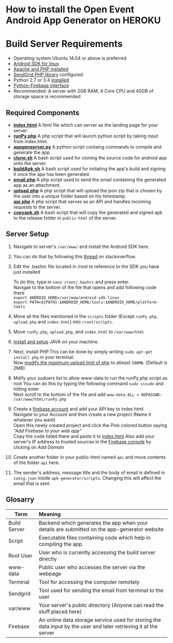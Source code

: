 # How to install the Open Event Android App Generator on HEROKU

Build Server Requirements
======
* Operating system Ubuntu 14.04 or above is preferred
* [Android SDK for linux](http://stackoverflow.com/a/19416222/5471095)
* [Apache and PHP installed](https://www.digitalocean.com/community/tutorials/how-to-install-linux-apache-mysql-php-lamp-stack-on-ubuntu)
* [SendGrid PHP library](https://github.com/sendgrid/sendgrid-php) configured.
* Python 2.7 or 3.4 [installed](http://askubuntu.com/questions/350751/install-and-run-python-3-at-the-same-time-than-python-2)
* [Python-Firebase interface](https://pypi.python.org/pypi/python-firebase/1.2)
* Recommended: A server with 2GB RAM, 4 Core CPU and 40GB of storage space is recommended <br>

## Required Components

* **[index.html](https://github.com/fossasia/open-event-android/blob/master/apk-generator/index.html)** A html file which can server as the landing page for your server.
* **[runPy.php](https://github.com/fossasia/open-event-android/blob/master/apk-generator/scripts/runPy.php)** A php script that will launch python script by taking input from index.html.
* **[appgenserver.py](https://github.com/fossasia/open-event-android/blob/master/apk-generator/scripts/appgenserver.py)** A python script containg commands to compile and generate the app
* **[clone.sh](https://github.com/fossasia/open-event-android/blob/master/apk-generator/scripts/clone.sh)** A bash script used for cloning the source code for android app onto the server.
* **[buildApk.sh](https://github.com/fossasia/open-event-android/blob/master/apk-generator/scripts/buildApk.sh)** A bash script used for initiating the app's build and signing it once the app has been generated.
* **[email.php](https://github.com/fossasia/open-event-android/blob/master/apk-generator/api/email.sh)** A php script used to send the email containing the generated app as an attachment.
* **[upload.php](https://github.com/fossasia/open-event-android/blob/development/apk-generator/scripts/upload.php)** A php script that will upload the json zip that is chosen by the user into a unique folder based on his timestamp.<br>  **[api.php](https://github.com/fossasia/open-event-android/blob/development/apk-generator/api/api.php)** A php script that serves as an API and handles incoming requests to the server.
* **[copyapk.sh](https://github.com/fossasia/open-event-android/blob/development/apk-generator/scripts/copyApk.sh)** A bash script that will copy the generated and signed apk to the release folder in `public-html` of the server.

## Server Setup

1. Navigate to server's ```/var/www/``` and install the Android SDK here.
2. You can do that by following this [thread](http://stackoverflow.com/questions/17963508/how-to-install-android-sdk-build-tools-on-the-command-line/) on stackoverflow.
2. Edit the .bashrc file located in /root to reference to the SDK you have just installed

   To do this, type in ```nano /root/.bashrc``` and press enter. <br>
   Navigae to the bottom of the file that opens and add following code there <br> ```export ANDROID_HOME=/var/www/android-sdk-linux ```<br>
   ```export PATH=${PATH}:$ANDROID_HOME/tools:$ANDROID_HOME/platform-tools```
3. Move all the files mentioned in the `scripts` folder (Except `runPy.php`, `upload.php` and `index.html`) into ```/root/scripts```.
4. Move `runPy.php`, `upload.php`, and `index.html` to ```/var/www/html```
5. [Install and setup](https://www.digitalocean.com/community/tutorials/how-to-install-java-with-apt-get-on-ubuntu-16-04) JAVA on your machine.
6. Next, install PHP.This can be done by simply writing `sudo apt-get install php` in your terminal.<br>
Now [modify the maximum upload limit of php](http://stackoverflow.com/questions/2184513/php-change-the-maximum-upload-file-size) to atleast `500MB`. (Default is 2MB)
7. Mdify your sudoers list to allow www-data to run the runPy.php script as root
   You can do this by typing the following command ```sudo visudo``` and hitting enter <br>
   Next scroll to the bottom of the file and add ```www-data ALL = NOPASSWD: /var/www/html/runPy.php```
8. Create a [firebase account](firebase.google.com) and add your API key to index.html <br>
   Navigate to your Account and then create a new project (Name it whatever you want) <br>
   Open this newly created project and click the Pink colored button saying *"Add Firebase to your web app"* <br>
   Copy the code listed there and paste it to [index.html](https://github.com/fossasia/open-event-android/blob/master/apk-generator/index.html#L76)
   Also add your server's IP address to trusted sources in the [Firebase console](https://console.firebase.google.com/project/app-generator/authentication/providers) by clicking on *Add Domain*
9. Create another folder in your public-html named ```api``` and move contents of the folder `api` here.    
11. The sender's address, message title and the body of email is defined in `conig.json` inside `apk-generator/scripts`.
Changing this will affect the email that is sent.

## Glosarry

| Term        | Meaning           |
| ------------- |:-------------|
| Build Server     | Backend which generates the app when your details are submitted on the app-generator website  |
| Script    | Executable files containing code which help in compiling the app      |
| Root User | User who is currently accessing the build server directly      |
| www-data  | Public user who accesses the server via the webpage  |
| Terminal | Tool for accessing the computer remotely  |
| Sendgrid | Tool used for sending the email from terminal to the user  |
| var/www | Your server's public directory (Anyone can read the stuff placed here)  |
| Firebase | An online data storage service used for storing the data input by the user and later retrieving it at the server|
